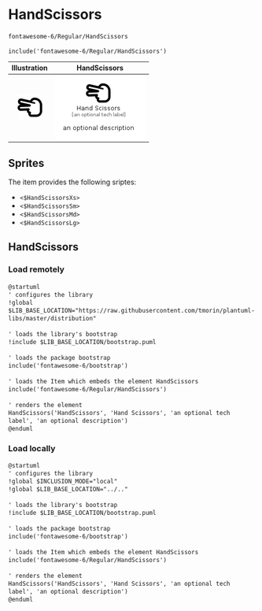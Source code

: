 # HandScissors


```text
fontawesome-6/Regular/HandScissors
```

```text
include('fontawesome-6/Regular/HandScissors')
```



| Illustration | HandScissors |
| :---: | :---: |
| ![illustration for Illustration](../../fontawesome-6/Regular/HandScissors.png) | ![illustration for HandScissors](../../fontawesome-6/Regular/HandScissors.Local.png) |



## Sprites
The item provides the following sriptes:

- `<$HandScissorsXs>`
- `<$HandScissorsSm>`
- `<$HandScissorsMd>`
- `<$HandScissorsLg>`





## HandScissors

### Load remotely
```plantuml
@startuml
' configures the library
!global $LIB_BASE_LOCATION="https://raw.githubusercontent.com/tmorin/plantuml-libs/master/distribution"

' loads the library's bootstrap
!include $LIB_BASE_LOCATION/bootstrap.puml

' loads the package bootstrap
include('fontawesome-6/bootstrap')

' loads the Item which embeds the element HandScissors
include('fontawesome-6/Regular/HandScissors')

' renders the element
HandScissors('HandScissors', 'Hand Scissors', 'an optional tech label', 'an optional description')
@enduml
```

### Load locally
```plantuml
@startuml
' configures the library
!global $INCLUSION_MODE="local"
!global $LIB_BASE_LOCATION="../.."

' loads the library's bootstrap
!include $LIB_BASE_LOCATION/bootstrap.puml

' loads the package bootstrap
include('fontawesome-6/bootstrap')

' loads the Item which embeds the element HandScissors
include('fontawesome-6/Regular/HandScissors')

' renders the element
HandScissors('HandScissors', 'Hand Scissors', 'an optional tech label', 'an optional description')
@enduml
```

